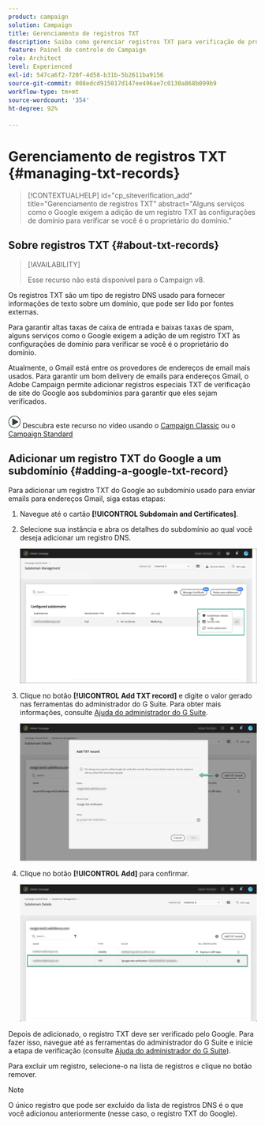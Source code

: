 ```yaml
---
product: campaign
solution: Campaign
title: Gerenciamento de registros TXT
description: Saiba como gerenciar registros TXT para verificação de propriedade de domínio.
feature: Painel de controle do Campaign
role: Architect
level: Experienced
exl-id: 547ca6f2-720f-4d58-b31b-5b2611ba9156
source-git-commit: 008edcd915017d147ee496ae7c0130a868b099b9
workflow-type: tm+mt
source-wordcount: '354'
ht-degree: 92%

---
```


# Gerenciamento de registros TXT {#managing-txt-records}

>[!CONTEXTUALHELP]
>id="cp_siteverification_add"
>title="Gerenciamento de registros TXT"
>abstract="Alguns serviços como o Google exigem a adição de um registro TXT às configurações de domínio para verificar se você é o proprietário do domínio."

## Sobre registros TXT {#about-txt-records}

>[!AVAILABILITY]
>
>Esse recurso não está disponível para o Campaign v8.

Os registros TXT são um tipo de registro DNS usado para fornecer informações de texto sobre um domínio, que pode ser lido por fontes externas.

Para garantir altas taxas de caixa de entrada e baixas taxas de spam, alguns serviços como o Google exigem a adição de um registro TXT às configurações de domínio para verificar se você é o proprietário do domínio.

Atualmente, o Gmail está entre os provedores de endereços de email mais usados. Para garantir um bom delivery de emails para endereços Gmail, o Adobe Campaign permite adicionar registros especiais TXT de verificação de site do Google aos subdomínios para garantir que eles sejam verificados.

![](assets/do-not-localize/how-to-video.png) Descubra este recurso no vídeo usando o [Campaign Classic](https://experienceleague.adobe.com/docs/campaign-classic-learn/control-panel/subdomains-and-certificates/google-txt-record-management.html?lang=en#subdomains-and-certificates) ou o [Campaign Standard](https://experienceleague.adobe.com/docs/campaign-standard-learn/control-panel/subdomains-and-certificates/google-txt-record-management.html?lang=en#subdomains-and-certificates)

## Adicionar um registro TXT do Google a um subdomínio {#adding-a-google-txt-record}

Para adicionar um registro TXT do Google ao subdomínio usado para enviar emails para endereços Gmail, siga estas etapas:

1. Navegue até o cartão **[!UICONTROL Subdomain and Certificates]**.

1. Selecione sua instância e abra os detalhes do subdomínio ao qual você deseja adicionar um registro DNS.

   ![](assets/txt_subdomaindetails.png)

1. Clique no botão **[!UICONTROL Add TXT record]** e digite o valor gerado nas ferramentas do administrador do G Suite. Para obter mais informações, consulte [Ajuda do administrador do G Suite](https://support.google.com/a/answer/183895).

   ![](assets/txt_addtxt.png)

1. Clique no botão **[!UICONTROL Add]** para confirmar.

   ![](assets/txt_txtadded.png)

Depois de adicionado, o registro TXT deve ser verificado pelo Google. Para fazer isso, navegue até as ferramentas do administrador do G Suite e inicie a etapa de verificação (consulte [Ajuda do administrador do G Suite](https://support.google.com/a/answer/183895)).

Para excluir um registro, selecione-o na lista de registros e clique no botão remover.

>[!NOTE]
>
>O único registro que pode ser excluído da lista de registros DNS é o que você adicionou anteriormente (nesse caso, o registro TXT do Google).
